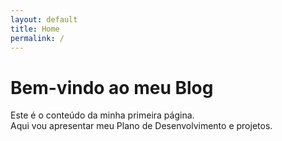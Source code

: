 ```yaml
---
layout: default
title: Home
permalink: /
---
```


# Bem-vindo ao meu Blog

Este é o conteúdo da minha primeira página.  
Aqui vou apresentar meu Plano de Desenvolvimento e projetos.
